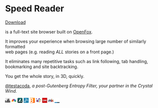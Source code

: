 Speed Reader
============

[Download](http://testacoda.xfos.net:5252/sa/)

is a full-text site browser built on [OpenFox](https://github.com/xfosdev/OpenFox).  

It improves your experience when browsing large number of similarly formatted  
web pages (e.g. reading *ALL* stories on a front page.)  

It eliminates many repetitive tasks such as link following, tab handling,  
bookmarking and site backtracking.  

You get the whole story, in 3D, quickly.   


[@testacoda](https://twitter.com/testacoda "@testacoda"),
   *a post-Gutenberg Entropy Filter, your partner in the Crystal Wind.*   
       
       
       
      

[![gothamist](sites/gothamist.png)](http://gothamist.com/)
[![cnbc](sites/cnbc.png)](http://www.cnbc.com/)
[![slashdot](sites/slashdot.png)](http://slashdot.org/)
[![engadget](sites/engadget.png)](http://www.engadget.com/)
[![bloomberg](sites/bloomberg.png)](http://www.bloomberg.com/news/economy/)
[![thestarmy](sites/thestarmy.png)](http://thestar.com.my/news/nation/)
[![cnn](sites/cnn.png)](http://edition.cnn.com/)
[![mykini](sites/mykini.png)](http://www.malaysiakini.com/browse/c/en/news)
[![underscorejs](sites/underscorejs.png)](http://underscorejs.org/)
<!---
[![hacker news](sites/hackernews.png)](https://news.ycombinator.com/)
--->
